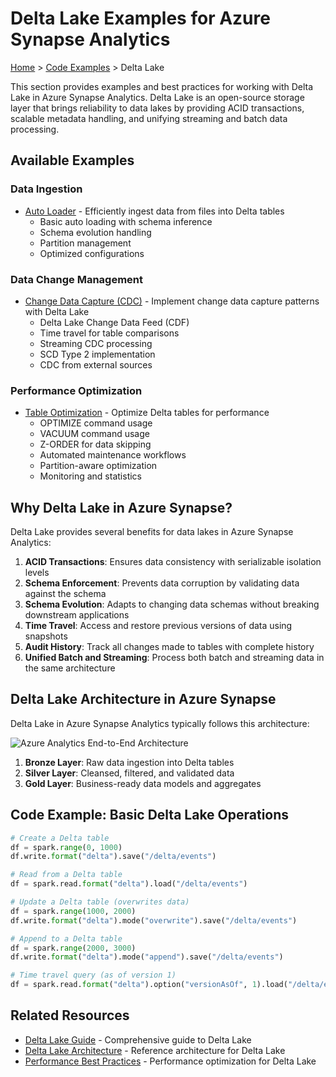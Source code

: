 # Delta Lake Examples for Azure Synapse Analytics

[Home](../../../README.md) > [Code Examples](../../README.md) > Delta Lake

This section provides examples and best practices for working with Delta Lake in Azure Synapse Analytics. Delta Lake is an open-source storage layer that brings reliability to data lakes by providing ACID transactions, scalable metadata handling, and unifying streaming and batch data processing.

## Available Examples

### Data Ingestion

- [Auto Loader](ingestion/auto-loader.md) - Efficiently ingest data from files into Delta tables
  - Basic auto loading with schema inference
  - Schema evolution handling
  - Partition management
  - Optimized configurations

### Data Change Management

- [Change Data Capture (CDC)](cdc/change-data-capture.md) - Implement change data capture patterns with Delta Lake
  - Delta Lake Change Data Feed (CDF)
  - Time travel for table comparisons
  - Streaming CDC processing
  - SCD Type 2 implementation
  - CDC from external sources

### Performance Optimization

- [Table Optimization](optimization/table-optimization.md) - Optimize Delta tables for performance
  - OPTIMIZE command usage
  - VACUUM command usage
  - Z-ORDER for data skipping
  - Automated maintenance workflows
  - Partition-aware optimization
  - Monitoring and statistics

## Why Delta Lake in Azure Synapse?

Delta Lake provides several benefits for data lakes in Azure Synapse Analytics:

1. __ACID Transactions__: Ensures data consistency with serializable isolation levels
2. __Schema Enforcement__: Prevents data corruption by validating data against the schema
3. __Schema Evolution__: Adapts to changing data schemas without breaking downstream applications
4. __Time Travel__: Access and restore previous versions of data using snapshots
5. __Audit History__: Track all changes made to tables with complete history
6. __Unified Batch and Streaming__: Process both batch and streaming data in the same architecture

## Delta Lake Architecture in Azure Synapse

Delta Lake in Azure Synapse Analytics typically follows this architecture:

![Azure Analytics End-to-End Architecture](https://learn.microsoft.com/en-us/azure/architecture/example-scenario/dataplate2e/media/azure-analytics-end-to-end.svg)

1. __Bronze Layer__: Raw data ingestion into Delta tables
2. __Silver Layer__: Cleansed, filtered, and validated data
3. __Gold Layer__: Business-ready data models and aggregates

## Code Example: Basic Delta Lake Operations

```python
# Create a Delta table
df = spark.range(0, 1000)
df.write.format("delta").save("/delta/events")

# Read from a Delta table
df = spark.read.format("delta").load("/delta/events")

# Update a Delta table (overwrites data)
df = spark.range(1000, 2000)
df.write.format("delta").mode("overwrite").save("/delta/events")

# Append to a Delta table
df = spark.range(2000, 3000)
df.write.format("delta").mode("append").save("/delta/events")

# Time travel query (as of version 1)
df = spark.read.format("delta").option("versionAsOf", 1).load("/delta/events")
```

## Related Resources

- [Delta Lake Guide](../delta-lake-guide.md) - Comprehensive guide to Delta Lake
- [Delta Lake Architecture](../../architecture/delta-lakehouse/) - Reference architecture for Delta Lake
- [Performance Best Practices](../../best-practices/performance.md) - Performance optimization for Delta Lake
